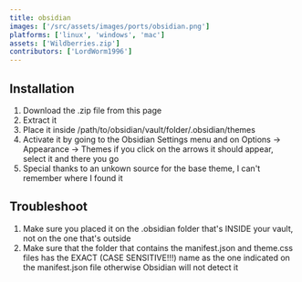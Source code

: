 ```yaml
---
title: obsidian
images: ['/src/assets/images/ports/obsidian.png']
platforms: ['linux', 'windows', 'mac']
assets: ['Wildberries.zip']
contributors: ['LordWorm1996']
---
```


## Installation

1. Download the .zip file from this page
2. Extract it
3. Place it inside /path/to/obsidian/vault/folder/.obsidian/themes
4. Activate it by going to the Obsidian Settings menu and on Options -> Appearance -> Themes if you click on the arrows it should appear, select it and there you go
5. Special thanks to an unkown source for the base theme, I can't remember where I found it

## Troubleshoot

1. Make sure you placed it on the .obsidian folder that's INSIDE your vault, not on the one that's outside
2. Make sure that the folder that contains the manifest.json and theme.css files has the EXACT (CASE SENSITIVE!!!) name as the one indicated on the manifest.json file otherwise Obsidian will not detect it
